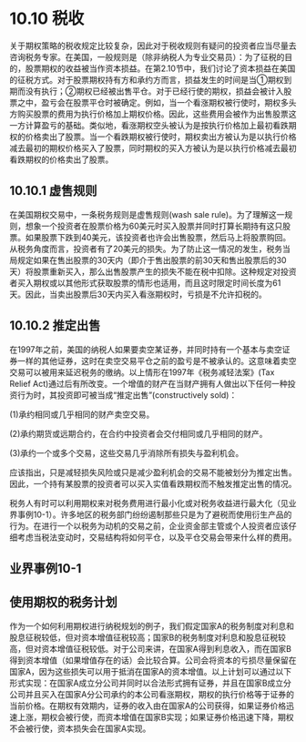 # 10.10 税收

关于期权策略的税收规定比较复杂，因此对于税收规则有疑问的投资者应当尽量去咨询税务专家。在美国，一般规则是（除非纳税人为专业交易员）：为了征税的目的，股票期权的收益被当作资本损益。在第2.10节中，我们讨论了资本损益在美国的征税方式。对于股票期权持有方和承约方而言，损益发生的时间是当①期权到期而没有执行；②期权已经被出售平仓。对于已经行使的期权，损益会被计入股票之中，盈亏会在股票平仓时被确定。例如，当一个看涨期权被行使时，期权多头方购买股票的费用为执行价格加上期权价格。因此，这些费用会被作为出售股票这一方计算盈亏的基础。类似地，看涨期权空头被认为是按执行价格加上最初看跌期权的价格卖出了股票。当一个看跌期权被行使时，期权卖出方被认为是以执行价格减去最初的期权价格买入了股票，同时期权的买入方被认为是以执行价格减去最初看跌期权的价格卖出了股票。

## 10.10.1 虚售规则

在美国期权交易中，一条税务规则是虚售规则(wash sale rule)。为了理解这一规则，想象一个投资者在股票价格为60美元时买入股票并同时打算长期持有这只股票。如果股票下跌到40美元，该投资者也许会出售股票，然后马上将股票购回。从税务角度而言，投资者有了20美元的损失。为了防止这一情况的发生，税务当局规定如果在售出股票的30天内（即介于售出股票的前30天和售出股票后的30天）将股票重新买入，那么出售股票产生的损失不能在税中扣除。这种规定对投资者买入期权或以其他形式获取股票的情形也适用，而且这时限定时间长度为61天。因此，当卖出股票后30天内买入看涨期权时，亏损是不允许扣税的。

## 10.10.2 推定出售

在1997年之前，美国的纳税人如果要卖空某证券，并同时持有一个基本与卖空证券一样的其他证券，这时在卖空交易平仓之前的盈亏是不被承认的。这意味着卖空交易可以被用来延迟税务的缴纳。以上情形在1997年《税务减轻法案》(Tax Relief Act)通过后有所改变。一个增值的财产在当财产拥有人做出以下任何一种投资行为时，其投资即可被当成“推定出售”(constructively sold)：

(1)承约相同或几乎相同的财产卖空交易。

(2)承约期货或远期合约，在合约中投资者会交付相同或几乎相同的财产。

(3)承约一个或多个交易，这些交易几乎消除所有损失与盈利机会。

应该指出，只是减轻损失风险或只是减少盈利机会的交易不能被划分为推定出售。因此，一个持有某股票的投资者可以买入实值看跌期权而不触发推定出售的情况。

税务人有时可以利用期权来对税务费用进行最小化或对税务收益进行最大化（见业界事例10-1）。许多地区的税务部门纷纷遏制那些只是为了避税而使用衍生产品的行为。在进行一个以税务为动机的交易之前，企业资金部主管或个人投资者应该仔细考虑当税法变动时，交易结构将如何平仓，以及平仓交易会带来什么样的费用。

## 业界事例10-1

## 使用期权的税务计划

作为一个如何利用期权进行纳税规划的例子，我们假定国家A的税务制度对利息和股息征税较低，但对资本增值征税较高；国家B的税务制度对利息和股息征税较高，但对资本增值征税较低。对于公司来讲，在国家A得到利息收入，而在国家B得到资本增值（如果增值存在的话）会比较合算。公司会将资本的亏损尽量保留在国家A，因为这些损失可以用于抵消在国家A的资本增值。以上计划可以通过以下形式实现：在国家A成立分公司并同时以合法形式拥有证券，并且在国家B成立分公司并且买入在国家A分公司承约的本公司看涨期权，期权的执行价格等于证券的当前价格。在期权有效期内，证券的收入由在国家A的公司获得，如果证券价格迅速上涨，期权会被行使，而资本增值在国家B实现；如果证券价格迅速下降，期权不会被行使，资本损失会在国家A实现。

